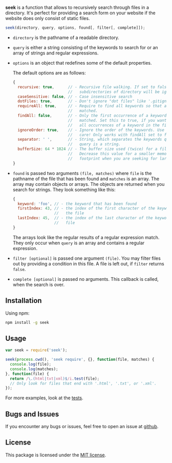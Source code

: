 **seek** is a function that allows to recursively search through files in a
directory. It's perfect for providing a search form on your website if the
website does only consist of static files.

```javascript
seek(directory, query, options, found[, filter[, complete]]);
```

*   `directory` is the pathname of a readable directory.
*   `query` is either a string consisting of the keywords to search for or an
    array of strings and regular expressions.
*   `options` is an object that redefines some of the default properties.

    The default options are as follows:

    ```javascript
    {
      recursive: true,      // - Recursive file walking. If set to false,
                            //   subdirectories of directory will be ignored.
      caseSensitive: false, // - Case insensitive search
      dotFiles: true,       // - Don't ignore "dot files" like '.gitignore'
      requireAll: true,     // - Require to find all keywords so that a file is
                            //   matched.
      findAll: false,       // - Only the first occurrence of a keyword is
                            //   matched. Set this to true, if you want to match
                            //   all occurrences of a keyword in the file.
      ignoreOrder: true,    // - Ignore the order of the keywords. Use with
                            //   care! Only works with findAll set to false.
      separator: ' ',       // - String, which separates the keywords query if
                            //   query is a string.
      bufferSize: 64 * 1024 // - The buffer size used (twice) for a file.
                            //   Decrease this value for a smaller memory
                            //   footprint when you are seeking for large files.
    }
    ```
*   `found` is passed two arguments `(file, matches)` where `file` is the
    pathname of the file that has been found and `matches` is an array. The
    array may contain objects or arrays. The objects are returned when you
    search for strings. They look something like this:

    ```javascript
    {
      keyword: 'foo', // - the keyword that has been found
      firstIndex: 43, // - the index of the first character of the keyword in
                      //   the file
      lastIndex: 45,  // - the index of the last character of the keyword in the
                      //   file
    }
    ```

    The arrays look like the regular results of a regular expression match. They
    only occur when `query` is an array and contains a regular expression.
*   `filter [optional]` is passed one argument `(file)`. You may filter files
    out by providing a condition in this file. A file is left out, if `filter`
    returns `false`.
*   `complete [optional]` is passed no arguments. This callback is called, when
    the search is over.

## Installation

Using npm:

```bash
npm install -g seek
```

## Usage

```javascript
var seek = require('seek');

seek(process.cwd(), 'seek require', {}, function(file, matches) {
  console.log(file);
  console.log(matches);
}, function(file) {
  return /\.(html|txt|xml)$/i.test(file);
  // Only look for files that end with '.html', '.txt', or '.xml'.
});
```

For more examples, look at the
[tests](//github.com/pvorb/node-seek/tree/master/test).

## Bugs and Issues

If you encounter any bugs or issues, feel free to open an issue at
[github](//github.com/pvorb/node-seek/issues).

## License

This package is licensed under the
[MIT license](http://vorb.de/license/mit.html).
